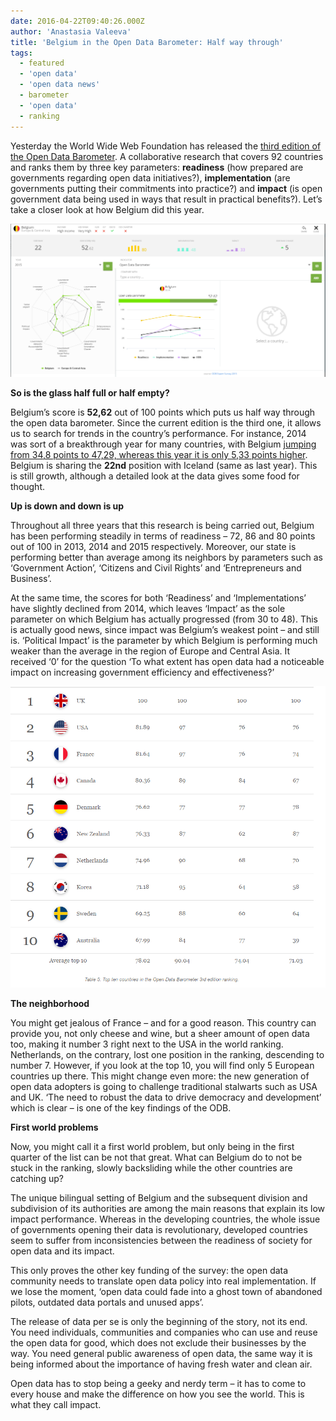 ```yaml
---
date: 2016-04-22T09:40:26.000Z
author: 'Anastasia Valeeva'
title: 'Belgium in the Open Data Barometer: Half way through'
tags:
  - featured
  - 'open data'
  - 'open data news'
  - barometer
  - 'open data'
  - ranking
---
```


Yesterday the World Wide Web Foundation has released the [third edition of the Open Data Barometer](http://opendatabarometer.org/doc/3rdEdition/ODB-3rdEdition-GlobalReport.pdf). A collaborative research that covers 92 countries and ranks them by three key parameters: **readiness** (how prepared are governments regarding open data initiatives?), **implementation** (are governments putting their commitments into practice?) and **impact** (is open government data being used in ways that result in practical benefits?). Let’s take a closer look at how Belgium did this year.

![ODB_Belgium](ODB_Belgium-1024x499.png)

**So is the glass half full or half empty?**

Belgium’s score is **52,62** out of 100 points which puts us half way through the open data barometer. Since the current edition is the third one, it allows us to search for trends in the country’s performance. For instance, 2014 was sort of a breakthrough year for many countries, with Belgium [jumping from 34,8 points to 47,29, whereas this year it is only 5,33 points higher](http://opendatabarometer.org/data-explorer/?_year=2015&indicator=ODB&open=BEL). Belgium is sharing the **22nd** position with Iceland (same as last year). This is still growth, although a detailed look at the data gives some food for thought.

**Up is down and down is up**

Throughout all three years that this research is being carried out, Belgium has been performing steadily in terms of readiness – 72, 86 and 80 points out of 100 in 2013, 2014 and 2015 respectively. Moreover, our state is performing better than average among its neighbors by parameters such as ‘Government Action’, ‘Citizens and Civil Rights’ and ‘Entrepreneurs and Business’.

At the same time, the scores for both ‘Readiness’ and ‘Implementations’ have slightly declined from 2014, which leaves ‘Impact’ as the sole parameter on which Belgium has actually progressed (from 30 to 48). This is actually good news, since impact was Belgium’s weakest point – and still is. ‘Political Impact’ is the parameter by which Belgium is performing much weaker than the average in the region of Europe and Central Asia. It received ‘0’ for the question ‘To what extent has open data had a noticeable impact on increasing government efficiency and effectiveness?’

![ODB_top_10](ODB_top_10.png)

**The neighborhood**

You might get jealous of France – and for a good reason. This country can provide you, not only cheese and wine, but a sheer amount of open data too, making it number 3 right next to the USA in the world ranking. Netherlands, on the contrary, lost one position in the ranking, descending to number 7. However, if you look at the top 10, you will find only 5 European countries up there. This might change even more: the new generation of open data adopters is going to challenge traditional stalwarts such as USA and UK. ‘The need to robust the data to drive democracy and development’ which is clear – is one of the key findings of the ODB.

**First world problems**

Now, you might call it a first world problem, but only being in the first quarter of the list can be not that great. What can Belgium do to not be stuck in the ranking, slowly backsliding while the other countries are catching up?

The unique bilingual setting of Belgium and the subsequent division and subdivision of its authorities are among the main reasons that explain its low impact performance. Whereas in the developing countries, the whole issue of governments opening their data is revolutionary, developed countries seem to suffer from inconsistencies between the readiness of society for open data and its impact.

This only proves the other key funding of the survey: the open data community needs to translate open data policy into real implementation. If we lose the moment, ‘open data could fade into a ghost town of abandoned pilots, outdated data portals and unused apps’.

The release of data per se is only the beginning of the story, not its end. You need individuals, communities and companies who can use and reuse the open data for good, which does not exclude their businesses by the way. You need general public awareness of open data, the same way it is being informed about the importance of having fresh water and clean air.

Open data has to stop being a geeky and nerdy term – it has to come to every house and make the difference on how you see the world. This is what they call impact.
